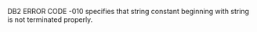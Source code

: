 DB2 ERROR CODE -010 specifies that string constant beginning with string is not terminated properly.
